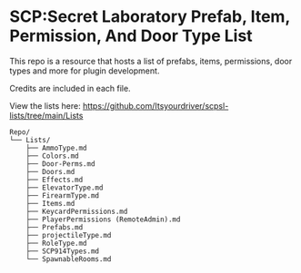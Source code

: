 # SCP:Secret Laboratory Prefab, Item, Permission, And Door Type List
This repo is a resource that hosts a list of prefabs, items, permissions, door types and more for plugin development.




Credits are included in each file.


View the lists here: https://github.com/Itsyourdriver/scpsl-lists/tree/main/Lists

```
Repo/
└── Lists/
    ├── AmmoType.md
    ├── Colors.md
    ├── Door-Perms.md
    ├── Doors.md
    ├── Effects.md
    ├── ElevatorType.md
    ├── FirearmType.md
    ├── Items.md
    ├── KeycardPermissions.md
    ├── PlayerPermissions (RemoteAdmin).md
    ├── Prefabs.md
    ├── projectileType.md
    ├── RoleType.md
    ├── SCP914Types.md
    └── SpawnableRooms.md
```
